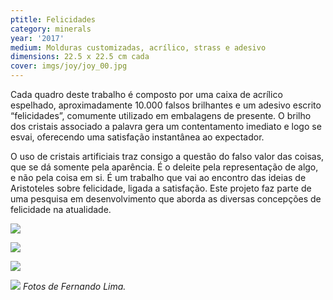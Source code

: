 ```yaml
---
ptitle: Felicidades
category: minerals
year: '2017'
medium: Molduras customizadas, acrílico, strass e adesivo
dimensions: 22.5 x 22.5 cm cada
cover: imgs/joy/joy_00.jpg
---
```

Cada quadro deste trabalho é composto por uma caixa de acrílico espelhado, aproximadamente 10.000 falsos brilhantes e um adesivo escrito “felicidades”, comumente utilizado em embalagens de presente. O brilho dos cristais associado a palavra gera um contentamento imediato e logo se esvai, oferecendo uma satisfação instantânea ao expectador.

O uso de cristais artificiais traz consigo a questão do falso valor das coisas, que se dá somente pela aparência. É o deleite pela representação de algo, e não pela coisa em si. É um trabalho que vai ao encontro das ideias de Aristoteles sobre felicidade, ligada a satisfação. Este projeto faz parte de uma pesquisa em desenvolvimento que aborda as diversas concepções de felicidade na atualidade.

![]({{site.baseurl}}/imgs/joy/joy_2726.jpg)

![]({{site.baseurl}}/imgs/joy/joy_2795.jpg)

![]({{site.baseurl}}/imgs/joy/joy_2798.jpg)

![]({{site.baseurl}}/imgs/joy/joy_2800.jpg)
_Fotos de Fernando Lima._
